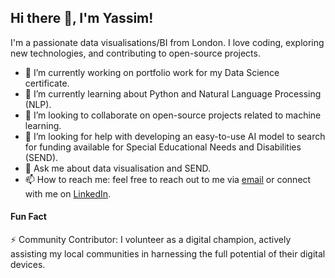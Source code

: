 ## Hi there 👋, I'm Yassim!

I'm a passionate data visualisations/BI from London. I love coding, exploring new technologies, and contributing to open-source projects.

- 🔭 I’m currently working on portfolio work for my Data Science certificate.
- 🌱 I’m currently learning about Python and Natural Language Processing (NLP).
- 👯 I’m looking to collaborate on open-source projects related to machine learning.
- 🤔 I’m looking for help with developing an easy-to-use AI model to search for funding available for Special Educational Needs and Disabilities (SEND).
- 💬 Ask me about data visualisation and SEND.
- 📫 How to reach me: feel free to reach out to me via [email](mailto:jamay1@gmail.com) or connect with me on [LinkedIn](https://www.linkedin.com/in/yassinj/).
#### Fun Fact
⚡ Community Contributor: I volunteer as a digital champion, actively assisting my local communities in harnessing the full potential of their digital devices.

<!--

-->
